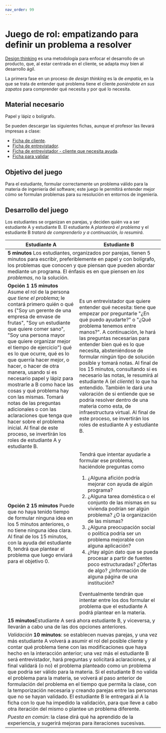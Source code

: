 ```yaml
---
nav_order: 99
---
```

# Juego de rol: empatizando para definir un problema a resolver

[Design thinking](https://designthinking.es/) es una metodología para
enfocar el desarrollo de un producto, que, al estar centrada en el
cliente, se adapta muy bien al desarrollo ágil.

La primera fase en un proceso de *design thinking* es la de *empatía*, en la que
se trata de entender qué problema tiene el cliente *poniéndote en sus zapatos*
para comprender qué necesita y por qué lo necesita.

## Material necesario

Papel y lápiz o bolígrafo.

Se pueden descargar las siguientes fichas, aunque el profesor las
llevará impresas a clase:

* [Ficha de cliente](https://drive.google.com/file/d/1gf7CRRJLEtrZoOyGsyc6yJdzK_uGScu0/view?usp=sharing).
* [Ficha de entrevistador](https://drive.google.com/file/d/1oKNX3oN4yhazzXXvpnvCVTBNbam5VuRH/view?usp=sharing).
* [Ficha de entrevistador - cliente que necesita ayuda](https://drive.google.com/file/d/1Ag8wpJaVwRYvLAeOXDLpzTcH69KxV3jc/view?usp=sharing).
* [Ficha para
  validar](https://drive.google.com/file/d/1uDEoPwotbd8TD7lXn5zSmRA6KXlWORt1/view?usp=sharing)

## Objetivo del juego

Para el estudiante, formular correctamente un problema válido para la materia de
  ingeniería del software; este juego le permitirá entender mejor cómo se
  formulan problemas para su resolución en entornos de ingeniería.

## Desarrollo del juego

Los estudiantes se organizan en parejas, y deciden quién va a ser
estudiante A y estudiante B. El estudiante A *planteará el problema* y
el estudiante B *tratará de comprenderlo y a continuación, lo resumirá*.

<table>
  <thead>
    <th> Estudiante A </th><th> Estudiante B </th>
  </thead>

  <tbody>
<tr><td colspan="2"> <strong>5 minutos</strong> Los
estudiantes, organizados por parejas, tienen 5 minutos para escribir,
preferiblemente en papel y con bolígrafo, los problemas que conocen y
que piensan que pueden abordar mediante un programa. El énfasis es en
que piensen en <em>los problemas</em>, no la solución. </td></tr>
<tr><td> <strong>Opción 1</strong> <strong>15 minutos</strong> Asume
el rol de la persona <em>que tiene el problema</em>; le contará
primero quién o qué es ("Soy un gerente de una empresa de envase de
frutas", "Soy un estudiante que quiere comer sano", "Soy una persona
mayor que quiere organizar mejor el tiempo de ejercicio") qué es lo
que ocurre, qué es lo que querría hacer mejor, o hacer, o hacer de
otra manera, usando si es necesario papel y lápiz para mostrarle a B
como hace las cosas y qué problema hay con las mismas. Tomará notas de
las preguntas adicionales o con las aclaraciones que tenga que hacer
sobre el problema inicial. Al final de este proceso, se invertirán los
roles de estudiante A y estudiante B.</td>
<td>Es un entrevistador que
quiere entender qué necesita: tiene que empezar por preguntarle "¿En
qué puedo ayudarte?" o "¿Qué problema tenemos entre manos?". A
continuación, le hará las preguntas necesarias para entender bien qué
es lo que necesita, absteniéndose de formular ningún tipo de solución
posible y tomará notas. Al final de los 15 minutos, consultando si es
necesario las notas, le resumirá al estudiante A (el <em>cliente</em>)
lo que ha entendido. También le dará una valoración de si entiende que
se podría resolver dentro de una materia como esta, de
infraestructura virtual. Al final de este proceso, se invertirán los
roles de estudiante A y estudiante B.  </td> </tr>

<tr>
    <td><strong>Opción 2</strong> <strong>15 minutos</strong>
Puede
    que no haya tenido tiempo de formular ninguna idea en los 5
    minutos anteriores, o no tiene ninguna idea clara. Al final de los
    15 minutos, con la ayuda del estudiante B, tendrá que plantear el
    problema que luego enviará para el objetivo 0.
    </td>

   <td>Tendrá que intentar ayudarle
a formular ese problema, haciéndole preguntas como <ol> <li>¿Alguna
afición podría mejorar con ayuda de algún programa?</li> <li> ¿Alguna
tarea doméstica o el conjunto de las mismas en su vivienda podrían ser
algún problema? ¿O la organización de las mismas?</li> <li>¿Alguna
preocupación social o política podría ser un problema mejorable con
alguna aplicación?</li> <li> ¿Hay algún dato que se pueda procesar a
partir de fuentes poco estructuradas? ¿Ofertas de algo?  ¿Información
de alguna página de una institución?</li> </ol> Eventualmente tendrán
que intentar entre los dos formular el problema que el estudiante A
podrá plantear en la materia.  </td>
</tr>

<tr>
    <td
colspan="2"><strong>15 minutos</strong>Estudiante A será ahora
estudiante B, y viceversa, y llevarán a cabo una de las dos opciones
anteriores.
    </td>
</tr>

<tr>
     <td colspan="2"><em>Validación</em>
<strong>10 minutos</strong>: se establecen nuevas parejas, y una vez más
estudiante A volverá a asumir el rol del posible cliente y contar qué
problema tiene con las modificaciones que haya hecho en la interacción
anterior; una vez más el estudiante B será entrevistador, hará
preguntas y solicitará aclaraciones, y al final validará (o no) el
problema planteado como un problema que podría ser válido para la
materia. Si el estudiante B no valida el problema para la
     materia, se volverá al paso anterior de formulación del
     problema en el tiempo que permita la clase, con la temporización
     necesaria y creando parejas entre las personas que no se hayan
     validado. El estudiante B le entregará al A la ficha con lo que
     ha impedido la validación, para que lleve a cabo otra iteración
     del mismo o plantee un problema diferente.
     </td>
</tr>

<tr><td colspan="2"> <em>Puesta en común</em>: la clase dirá qué ha
    aprendido de la experiencia, y sugerirá mejoras para iteraciones
    sucesivas.  </td> </tr>

</tbody>
</table>
